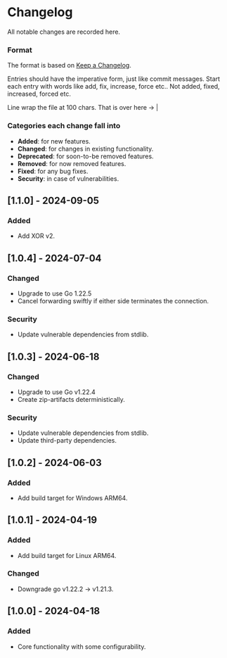 # Changelog
All notable changes are recorded here.

### Format

The format is based on [Keep a Changelog](http://keepachangelog.com/en/1.0.0/).

Entries should have the imperative form, just like commit messages. Start each entry with words like
add, fix, increase, force etc.. Not added, fixed, increased, forced etc.

Line wrap the file at 100 chars.                                              That is over here -> |

### Categories each change fall into

* **Added**: for new features.
* **Changed**: for changes in existing functionality.
* **Deprecated**: for soon-to-be removed features.
* **Removed**: for now removed features.
* **Fixed**: for any bug fixes.
* **Security**: in case of vulnerabilities.

## [1.1.0] - 2024-09-05
### Added
- Add XOR v2.

## [1.0.4] - 2024-07-04
### Changed
- Upgrade to use Go 1.22.5
- Cancel forwarding swiftly if either side terminates the connection.
### Security
- Update vulnerable dependencies from stdlib.


## [1.0.3] - 2024-06-18
### Changed
- Upgrade to use Go v1.22.4
- Create zip-artifacts deterministically.
### Security
- Update vulnerable dependencies from stdlib.
- Update third-party dependencies.


## [1.0.2] - 2024-06-03
### Added
- Add build target for Windows ARM64.


## [1.0.1] - 2024-04-19
### Added
- Add build target for Linux ARM64.
### Changed
- Downgrade go v1.22.2 -> v1.21.3.


## [1.0.0] - 2024-04-18
### Added
- Core functionality with some configurability.
